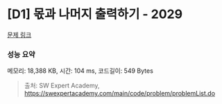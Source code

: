 # [D1] 몫과 나머지 출력하기 - 2029 

[문제 링크](https://swexpertacademy.com/main/code/problem/problemDetail.do?contestProbId=AV5QGNvKAtEDFAUq) 

### 성능 요약

메모리: 18,388 KB, 시간: 104 ms, 코드길이: 549 Bytes



> 출처: SW Expert Academy, https://swexpertacademy.com/main/code/problem/problemList.do
